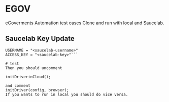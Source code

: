 # EGOV
eGoverments Automation test cases
Clone and run with local and Saucelab.

## Saucelab Key Update

```[src/main/java/agent/internal/WebAgentFactory.java]
USERNAME = "<saucelab-username>"
ACCESS_KEY = "<saucelab-key>"```

# test
Then you should uncomment

initDriverinCloud();

and comment
initDriver(config, browser);
If you wants to run in local you should do vice versa.

